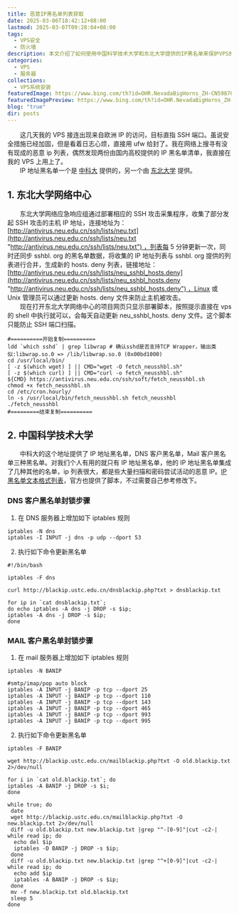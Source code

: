 ```yaml
---
title: 恶意IP黑名单列表获取
date: 2025-03-06T18:42:12+08:00
lastmod: 2025-03-07T09:28:04+08:00
tags:
  - VPS安全
  - 防火墙
description: 本文介绍了如何使用中国科学技术大学和东北大学提供的IP黑名单来保护VPS的安全，特别强调了通过部署这些黑名单以防止SSH端口受到攻击的方法。文章详细描述了从两所高校获取恶意IP列表的过程，并提供了具体的脚本操作步骤。
categories:
  - VPS
  - 服务器
collections:
  - VPS系统安装
featuredImage: https://www.bing.com/th?id=OHR.NevadaBigHorns_ZH-CN5987046965_800x480.jpg
featuredImagePreview: https://www.bing.com/th?id=OHR.NevadaBigHorns_ZH-CN5987046965_800x480.jpg
blog: "true"
dir: posts
---
```


‌‌‌‌　　这几天我的 VPS 接连出现来自欧洲 IP 的访问，目标直指 SSH 端口。虽说安全措施已经加固，但是看着日志心烦，直接用 ufw 给封了。我在网络上搜寻有没有现成的恶意 ip 列表，偶然发现两份由国内高校提供的 IP 黑名单清单，我直接在我的 VPS 上用上了。  
‌‌‌‌　　IP 地址黑名单一个是 [中科大](https://blackip.ustc.edu.cn/intro.php) 提供的，另一个由 [东北大学](http://antivirus.neu.edu.cn/scan/) 提供。

## 1. 东北大学网络中心

‌‌‌‌　　东北大学网络应急响应组通过部署相应的 SSH 攻击采集程序，收集了部分发起 SSH 攻击的主机 IP 地址，连接地址为：[http://antivirus.neu.edu.cn/ssh/lists/neu.txt](http://antivirus.neu.edu.cn/ssh/lists/neu.txt "http://antivirus.neu.edu.cn/ssh/lists/neu.txt") ，列表每 5 分钟更新一次，同时还同步 sshbl. org 的黑名单数据，将收集的 IP 地址列表与 sshbl. org 提供的列表进行合并，生成新的 hosts. deny 列表，链接地址：[http://antivirus.neu.edu.cn/ssh/lists/neu_sshbl_hosts.deny](http://antivirus.neu.edu.cn/ssh/lists/neu_sshbl_hosts.deny "http://antivirus.neu.edu.cn/ssh/lists/neu_sshbl_hosts.deny") ，Linux 或 Unix 管理员可以通过更新 hosts. deny 文件来防止主机被攻击。  
‌‌‌‌　　现在打开东北大学网络中心的项目网页只显示部署脚本，按照提示直接在 vps 的 shell 中执行就可以，会每天自动更新 neu_sshbl_hosts. deny 文件。这个脚本只能防止 SSH 端口扫描。
```shell
#==========开始复制==========
ldd `which sshd` | grep libwrap # 确认sshd是否支持TCP Wrapper，输出类似:libwrap.so.0 => /lib/libwrap.so.0 (0x00bd1000)
cd /usr/local/bin/
[ -z $(which wget) ] || CMD="wget -O fetch_neusshbl.sh"
[ -z $(which curl) ] || CMD="curl -o fetch_neusshbl.sh"
${CMD} https://antivirus.neu.edu.cn/ssh/soft/fetch_neusshbl.sh
chmod +x fetch_neusshbl.sh
cd /etc/cron.hourly/
ln -s /usr/local/bin/fetch_neusshbl.sh fetch_neusshbl
./fetch_neusshbl
#=========结束复制==========
```

## 2. 中国科学技术大学  

‌‌‌‌　　中科大的这个地址提供了 IP 地址黑名单，DNS 客户黑名单，Mail 客户黑名单三种黑名单。对我们个人有用的就只有 IP 地址黑名单，他的 IP 地址黑名单集成了几种其他的名单，ip 列表很大，都是些大量扫描和密码尝试活动的恶意 IP。[IP黑名单文本格式列表](https://blackip.ustc.edu.cn/list.php?txt)，官方也提供了脚本，不过需要自己参考修改下。  

### DNS 客户黑名单封锁步骤

1. 在 DNS 服务器上增加如下 iptables 规则
```shell
iptables -N dns 
iptables -I INPUT -j dns -p udp --dport 53
```

2. 执行如下命令更新黑名单
```shell
#!/bin/bash

iptables -F dns

curl http://blackip.ustc.edu.cn/dnsblackip.php?txt > dnsblackip.txt

for ip in `cat dnsblackip.txt`; 
do echo iptables -A dns -j DROP -s $ip; 
iptables -A dns -j DROP -s $ip;
done
```

### MAIL 客户黑名单封锁步骤

1. 在 mail 服务器上增加如下 iptables 规则
```shell
iptables -N BANIP

#smtp/imap/pop auto block
iptables -A INPUT -j BANIP -p tcp --dport 25 
iptables -A INPUT -j BANIP -p tcp --dport 110
iptables -A INPUT -j BANIP -p tcp --dport 143
iptables -A INPUT -j BANIP -p tcp --dport 465
iptables -A INPUT -j BANIP -p tcp --dport 993
iptables -A INPUT -j BANIP -p tcp --dport 995
```
2. 执行如下命令更新黑名单
```shell
iptables -F BANIP

wget http://blackip.ustc.edu.cn/mailblackip.php?txt -O old.blackip.txt 2>/dev/null

for i in `cat old.blackip.txt`; do
iptables -A BANIP -j DROP -s $i;
done

while true; do
 date
 wget http://blackip.ustc.edu.cn/mailblackip.php?txt -O new.blackip.txt 2>/dev/null
 diff -u old.blackip.txt new.blackip.txt |grep "^-[0-9]"|cut -c2-| while read ip; do
  echo del $ip
  iptables -D BANIP -j DROP -s $ip;
 done
 diff -u old.blackip.txt new.blackip.txt |grep "^+[0-9]"|cut -c2-| while read ip; do
  echo add $ip
  iptables -A BANIP -j DROP -s $ip;
 done
 mv -f new.blackip.txt old.blackip.txt
 sleep 5
done
```

